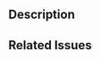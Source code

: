 ## Description

<!-- Write a brief description of the changes introduced by this PR -->

## Related Issues

<!--
  Link to the issue that is fixed by this PR (if there is one)
  e.g. Fixes #1234
  Link to an issue that is partially addressed by this PR (if there are any)
  e.g. Addresses #1234
  Link to related issues (if there are any)
  e.g. Related to #1234
-->